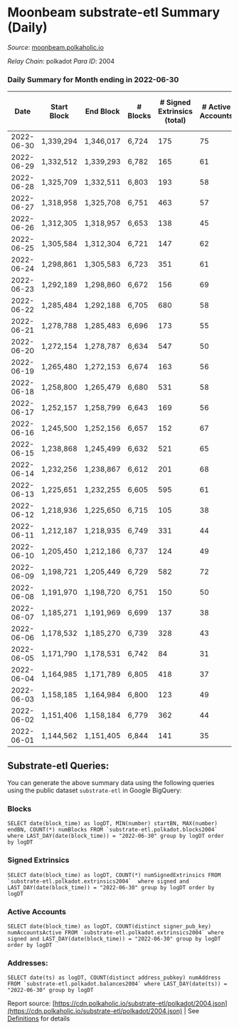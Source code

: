 # Moonbeam substrate-etl Summary (Daily)

_Source_: [moonbeam.polkaholic.io](https://moonbeam.polkaholic.io)

*Relay Chain*: polkadot
*Para ID*: 2004



### Daily Summary for Month ending in 2022-06-30


| Date | Start Block | End Block | # Blocks | # Signed Extrinsics (total) | # Active Accounts | # Passive | # New | # Addresses with Balances | # Events | # Transfers | # XCM Transfers In | # XCM Transfers Out |
| ---- | ----------- | --------- | -------- | --------------------------- | ----------------- | --------- | ----- | ------------------------- | -------- | ----------- | ------------------ | ------------------- |
| 2022-06-30 | 1,339,294 | 1,346,017 | 6,724  | 175 | 75 |  |  | 256,064 | 478,181 | 10,977 ($16,347,600.74) | 75 ($341,421.74) | 57 ($106,572.19) |
| 2022-06-29 | 1,332,512 | 1,339,293 | 6,782  | 165 | 61 |  |  | 254,643 | 435,105 | 9,445 ($7,523,897.54) | 88 ($94,897.01) | 50 ($312,128.47) |
| 2022-06-28 | 1,325,709 | 1,332,511 | 6,803  | 193 | 58 |  |  | 254,327 | 452,925 | 9,961 ($7,698,278.73) | 84 ($94,870.56) | 47 ($282,234.11) |
| 2022-06-27 | 1,318,958 | 1,325,708 | 6,751  | 463 | 57 |  |  | 254,038 | 414,955 | 10,991 ($6,316,877.56) | 39 ($90,962.38) | 49 ($102,778.91) |
| 2022-06-26 | 1,312,305 | 1,318,957 | 6,653  | 138 | 45 |  |  | 253,728 | 633,410 | 20,686 ($19,970,640.53) | 93 ($412,321.95) | 33 ($136,169.12) |
| 2022-06-25 | 1,305,584 | 1,312,304 | 6,721  | 147 | 62 |  |  | 251,647 | 520,038 | 13,572 ($9,404,314.59) | 61 ($4,109,600.94) | 39 ($2,033,838.57) |
| 2022-06-24 | 1,298,861 | 1,305,583 | 6,723  | 351 | 61 |  |  | 251,342 | 639,542 | 17,251 ($33,696,298.06) | 131 ($1,044,032.43) | 51 ($200,924.69) |
| 2022-06-23 | 1,292,189 | 1,298,860 | 6,672  | 156 | 69 |  |  | 250,877 | 618,386 | 17,195 ($36,734,025.77) | 150 ($1,167,693.09) | 29 ($134,919.44) |
| 2022-06-22 | 1,285,484 | 1,292,188 | 6,705  | 680 | 58 |  |  | 247,338 | 505,296 | 13,954 ($59,983,231.90) | 64 ($300,706.20) | 31 ($193,295.85) |
| 2022-06-21 | 1,278,788 | 1,285,483 | 6,696  | 173 | 55 |  |  | 246,084 | 513,955 | 10,824 ($7,436,207.93) | 64 ($43,213.97) | 52 ($80,304.29) |
| 2022-06-20 | 1,272,154 | 1,278,787 | 6,634  | 547 | 50 |  |  | 245,741 | 451,496 | 11,109 ($7,222,620.70) | 51 ($105,747.35) | 33 ($77,708.44) |
| 2022-06-19 | 1,265,480 | 1,272,153 | 6,674  | 163 | 56 |  |  | 245,454 | 510,688 | 10,864 ($6,394,824.60) | 59 ($52,888.49) | 24 ($23,799.94) |
| 2022-06-18 | 1,258,800 | 1,265,479 | 6,680  | 531 | 58 |  |  | 245,180 | 596,071 | 15,092 ($9,566,493.05) | 58 ($86,910.30) | 51 ($91,947.18) |
| 2022-06-17 | 1,252,157 | 1,258,799 | 6,643  | 169 | 56 |  |  | 244,915 | 605,645 | 15,095 ($15,222,010.54) | 48 ($46,294.24) | 53 ($204,887.45) |
| 2022-06-16 | 1,245,500 | 1,252,156 | 6,657  | 152 | 67 |  |  | 244,633 | 570,387 | 13,921 ($27,025,667.67) | 77 ($408,362.96) | 32 ($194,215.10) |
| 2022-06-15 | 1,238,868 | 1,245,499 | 6,632  | 521 | 65 |  |  | 244,500 | 659,741 | 13,877 ($10,414,219.12) | 40 ($154,486.39) | 64 ($541,550.41) |
| 2022-06-14 | 1,232,256 | 1,238,867 | 6,612  | 201 | 68 |  |  | 244,363 | 700,844 | 14,177 ($14,441,651.92) | 66 ($141,235.17) | 30 ($43,631.00) |
| 2022-06-13 | 1,225,651 | 1,232,255 | 6,605  | 595 | 61 |  |  | 244,142 | 829,041 | 20,103 ($28,132,737.80) | 69 ($81,507.33) | 89 ($504,942.17) |
| 2022-06-12 | 1,218,936 | 1,225,650 | 6,715  | 105 | 38 |  |  | 243,792 | 546,377 | 12,562 ($9,365,094.62) | 59 ($136,039.72) | 28 ($80,550.64) |
| 2022-06-11 | 1,212,187 | 1,218,935 | 6,749  | 331 | 44 |  |  | 243,352 | 495,217 | 11,238 ($30,942,697.97) | 41 ($178,078.10) | 39 ($280,988.36) |
| 2022-06-10 | 1,205,450 | 1,212,186 | 6,737  | 124 | 49 |  |  | 243,112 | 469,881 | 11,931 ($8,735,000.40) | 65 ($202,035.28) | 39 ($168,505.27) |
| 2022-06-09 | 1,198,721 | 1,205,449 | 6,729  | 582 | 72 |  |  | 242,846 | 455,303 | 12,543 ($11,835,196.29) | 94 ($159,012.53) | 28 ($87,073.76) |
| 2022-06-08 | 1,191,970 | 1,198,720 | 6,751  | 150 | 50 |  |  | 242,539 | 490,658 | 12,824 ($9,465,908.20) | 112 ($518,342.58) | 37 ($243,091.74) |
| 2022-06-07 | 1,185,271 | 1,191,969 | 6,699  | 137 | 38 |  |  | 242,272 | 518,834 | 12,340 ($13,301,209.02) | 119 ($492,478.39) | 47 ($223,724.61) |
| 2022-06-06 | 1,178,532 | 1,185,270 | 6,739  | 328 | 43 |  |  | 241,981 | 534,797 | 15,180 ($10,297,348.85) | 91 ($369,870.74) | 40 ($392,552.99) |
| 2022-06-05 | 1,171,790 | 1,178,531 | 6,742  | 84 | 31 |  |  | 241,648 | 559,815 | 19,810 ($9,266,331.85) | 75 ($520,379.40) | 30 ($59,856.13) |
| 2022-06-04 | 1,164,985 | 1,171,789 | 6,805  | 418 | 37 |  |  | 240,899 | 531,124 | 20,119 ($13,565,524.83) | 84 ($385,629.43) | 34 ($825,462.01) |
| 2022-06-03 | 1,158,185 | 1,164,984 | 6,800  | 123 | 49 |  |  | 240,117 | 601,756 | 18,890 ($11,983,265.65) | 124 ($2,112,636.49) | 35 ($558,935.67) |
| 2022-06-02 | 1,151,406 | 1,158,184 | 6,779  | 362 | 44 |  |  | 239,481 | 569,475 | 18,948 ($14,014,746.34) | 164 ($771,778.46) | 28 ($289,467.38) |
| 2022-06-01 | 1,144,562 | 1,151,405 | 6,844  | 141 | 35 |  |  | 238,858 | 549,056 | 15,801 ($13,385,925.26) | 151 ($280,600.42) | 29 ($104,841.59) |

## Substrate-etl Queries:
You can generate the above summary data using the following queries using the public dataset `substrate-etl` in Google BigQuery:


### Blocks
```
SELECT date(block_time) as logDT, MIN(number) startBN, MAX(number) endBN, COUNT(*) numBlocks FROM `substrate-etl.polkadot.blocks2004`  where LAST_DAY(date(block_time)) = "2022-06-30" group by logDT order by logDT
```


### Signed Extrinsics
```
SELECT date(block_time) as logDT, COUNT(*) numSignedExtrinsics FROM `substrate-etl.polkadot.extrinsics2004`  where signed and LAST_DAY(date(block_time)) = "2022-06-30" group by logDT order by logDT
```


### Active Accounts
```
SELECT date(block_time) as logDT, COUNT(distinct signer_pub_key) numAccountsActive FROM `substrate-etl.polkadot.extrinsics2004` where signed and LAST_DAY(date(block_time)) = "2022-06-30" group by logDT order by logDT
```


### Addresses:
```
SELECT date(ts) as logDT, COUNT(distinct address_pubkey) numAddress FROM `substrate-etl.polkadot.balances2004` where LAST_DAY(date(ts)) = "2022-06-30" group by logDT
```



Report source: [https://cdn.polkaholic.io/substrate-etl/polkadot/2004.json](https://cdn.polkaholic.io/substrate-etl/polkadot/2004.json) | See [Definitions](/DEFINITIONS.md) for details
